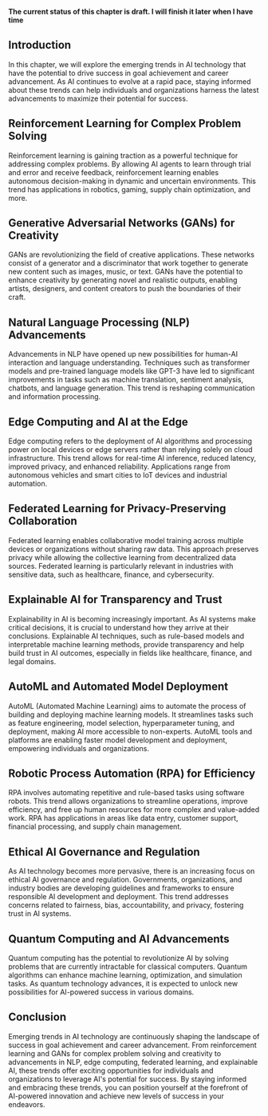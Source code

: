 **The current status of this chapter is draft. I will finish it later when I have time**

Introduction
------------

In this chapter, we will explore the emerging trends in AI technology that have the potential to drive success in goal achievement and career advancement. As AI continues to evolve at a rapid pace, staying informed about these trends can help individuals and organizations harness the latest advancements to maximize their potential for success.

Reinforcement Learning for Complex Problem Solving
--------------------------------------------------

Reinforcement learning is gaining traction as a powerful technique for addressing complex problems. By allowing AI agents to learn through trial and error and receive feedback, reinforcement learning enables autonomous decision-making in dynamic and uncertain environments. This trend has applications in robotics, gaming, supply chain optimization, and more.

Generative Adversarial Networks (GANs) for Creativity
-----------------------------------------------------

GANs are revolutionizing the field of creative applications. These networks consist of a generator and a discriminator that work together to generate new content such as images, music, or text. GANs have the potential to enhance creativity by generating novel and realistic outputs, enabling artists, designers, and content creators to push the boundaries of their craft.

Natural Language Processing (NLP) Advancements
----------------------------------------------

Advancements in NLP have opened up new possibilities for human-AI interaction and language understanding. Techniques such as transformer models and pre-trained language models like GPT-3 have led to significant improvements in tasks such as machine translation, sentiment analysis, chatbots, and language generation. This trend is reshaping communication and information processing.

Edge Computing and AI at the Edge
---------------------------------

Edge computing refers to the deployment of AI algorithms and processing power on local devices or edge servers rather than relying solely on cloud infrastructure. This trend allows for real-time AI inference, reduced latency, improved privacy, and enhanced reliability. Applications range from autonomous vehicles and smart cities to IoT devices and industrial automation.

Federated Learning for Privacy-Preserving Collaboration
-------------------------------------------------------

Federated learning enables collaborative model training across multiple devices or organizations without sharing raw data. This approach preserves privacy while allowing the collective learning from decentralized data sources. Federated learning is particularly relevant in industries with sensitive data, such as healthcare, finance, and cybersecurity.

Explainable AI for Transparency and Trust
-----------------------------------------

Explainability in AI is becoming increasingly important. As AI systems make critical decisions, it is crucial to understand how they arrive at their conclusions. Explainable AI techniques, such as rule-based models and interpretable machine learning methods, provide transparency and help build trust in AI outcomes, especially in fields like healthcare, finance, and legal domains.

AutoML and Automated Model Deployment
-------------------------------------

AutoML (Automated Machine Learning) aims to automate the process of building and deploying machine learning models. It streamlines tasks such as feature engineering, model selection, hyperparameter tuning, and deployment, making AI more accessible to non-experts. AutoML tools and platforms are enabling faster model development and deployment, empowering individuals and organizations.

Robotic Process Automation (RPA) for Efficiency
-----------------------------------------------

RPA involves automating repetitive and rule-based tasks using software robots. This trend allows organizations to streamline operations, improve efficiency, and free up human resources for more complex and value-added work. RPA has applications in areas like data entry, customer support, financial processing, and supply chain management.

Ethical AI Governance and Regulation
------------------------------------

As AI technology becomes more pervasive, there is an increasing focus on ethical AI governance and regulation. Governments, organizations, and industry bodies are developing guidelines and frameworks to ensure responsible AI development and deployment. This trend addresses concerns related to fairness, bias, accountability, and privacy, fostering trust in AI systems.

Quantum Computing and AI Advancements
-------------------------------------

Quantum computing has the potential to revolutionize AI by solving problems that are currently intractable for classical computers. Quantum algorithms can enhance machine learning, optimization, and simulation tasks. As quantum technology advances, it is expected to unlock new possibilities for AI-powered success in various domains.

Conclusion
----------

Emerging trends in AI technology are continuously shaping the landscape of success in goal achievement and career advancement. From reinforcement learning and GANs for complex problem solving and creativity to advancements in NLP, edge computing, federated learning, and explainable AI, these trends offer exciting opportunities for individuals and organizations to leverage AI's potential for success. By staying informed and embracing these trends, you can position yourself at the forefront of AI-powered innovation and achieve new levels of success in your endeavors.

